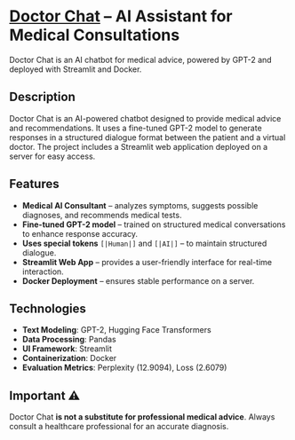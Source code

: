 # [Doctor Chat](https://doctor-chat-mty8.onrender.com) – AI Assistant for Medical Consultations
Doctor Chat is an AI chatbot for medical advice, powered by GPT-2 and deployed with Streamlit and Docker.

## Description 
Doctor Chat is an AI-powered chatbot designed to provide medical advice and recommendations. It uses a fine-tuned GPT-2 model to generate responses in a structured dialogue format between the patient and a virtual doctor. The project includes a Streamlit web application deployed on a server for easy access.

## Features
-  **Medical AI Consultant** – analyzes symptoms, suggests possible diagnoses, and recommends medical tests.  
-  **Fine-tuned GPT-2 model** – trained on structured medical conversations to enhance response accuracy.  
-  **Uses special tokens** `[|Human|]` and `[|AI|]` – to maintain structured dialogue.  
-  **Streamlit Web App** – provides a user-friendly interface for real-time interaction.  
-  **Docker Deployment** – ensures stable performance on a server.  

## Technologies
- **Text Modeling**: GPT-2, Hugging Face Transformers  
- **Data Processing**: Pandas
- **UI Framework**: Streamlit  
- **Containerization**: Docker  
- **Evaluation Metrics**: Perplexity (12.9094), Loss (2.6079)  

## Important ⚠️  
Doctor Chat **is not a substitute for professional medical advice**. Always consult a healthcare professional for an accurate diagnosis.
